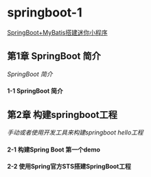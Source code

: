 # springboot-1
[SpringBoot+MyBatis搭建迷你小程序](https://www.imooc.com/learn/945)<br>


## 第1章 SpringBoot 简介<br>
*SpringBoot 简介<br>*

  #### 1-1 SpringBoot 简介<br>


## 第2章 构建springboot工程<br>
*手动或者使用开发工具来构建springboot hello工程<br>*

  #### 2-1 构建Spring Boot 第一个demo<br>
  #### 2-2 使用Spring官方STS搭建SpringBoot工程<br>
